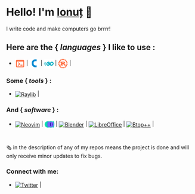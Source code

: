 # Hello! I'm [Ionuț](https://en.wikipedia.org/wiki/Ionu%C8%9B) 👋

I write code and make computers go brrrr!

## Here are the { *languages* } I like to use :
- [<img align="center" alt="Bash" width="26px" title="Bash" src="https://raw.githubusercontent.com/PKief/vscode-material-icon-theme/main/icons/console.svg"/>](https://github.com/topics/bash) | [<img align="center" alt="C" width="26px" title="C" src="https://raw.githubusercontent.com/PKief/vscode-material-icon-theme/main/icons/c.svg"/>](https://github.com/topics/c) | [<img align="center" alt="GO" width="26px" title="GO" src="https://raw.githubusercontent.com/PKief/vscode-material-icon-theme/main/icons/go.svg"/>](https://github.com/golang) | [<img align="center" alt="Rust" width="26px" title="Rust" src="https://raw.githubusercontent.com/PKief/vscode-material-icon-theme/a92e1cc3b951cf05e42dfccc32ba72b5cd06e42d/icons/rust.svg"/>](https://github.com/rust-lang) |

### Some { *tools* } :
- [<img align="center" alt="Raylib" width="26px" title="Raylib" src="https://raw.githubusercontent.com/raysan5/raylib/master/logo/raylib_32x32.png"/>](https://github.com/raysan5/raylib) |

### And { *software* } :

- [<img align="center" alt="Neovim" width="26px" title="Neovim" src="https://avatars.githubusercontent.com/u/6471485?s=48&v=4"/>](https://github.com/neovim/neovim) | 
[<img align="center" alt="VSCodium" width="26px" title="VSCodium" src="https://raw.githubusercontent.com/VSCodium/vscodium/master/icons/stable/codium_cnl.svg"/>](https://github.com/VSCodium) |
[<img align="center" alt="Blender" width="26px" title="Blender" src="https://avatars.githubusercontent.com/u/52924476?s=200&v=4"/>](https://github.com/blender) |
[<img align="center" alt="LibreOffice" width="26px" title="LibreOffice" src="https://avatars.githubusercontent.com/u/5824056?s=200&v=4"/>](https://github.com/LibreOffice) |
[<img align="center" alt="Btop++" width="26px" title="Btop++" src="https://raw.githubusercontent.com/aristocratos/btop/main/Img/icon.svg"/>](https://github.com/aristocratos/btop) |
<!-- [<img align="center" alt="Godot" width="26px" title="Godot" src="https://raw.githubusercontent.com/godotengine/godot/master/icon.svg"/>](https://github.com/godotengine) | -->
<!-- [<img align="center" alt="LibreSprite" width="26px" title="LibreSprite" src="https://avatars.githubusercontent.com/u/21368660?s=200&v=4"/>](https://github.com/LibreSprite) | -->
<!-- [<img align="center" alt="RawTherapee" width="26px" title="RawTherapee" src="https://raw.githubusercontent.com/Beep6581/RawTherapee/dev/rtdata/images/rt-logo.svg"/>](https://github.com/Beep6581/RawTherapee) | -->
<!-- [<img align="center" alt="BirdFont" width="26px" title="BirdFont" src="https://raw.githubusercontent.com/johanmattssonm/birdfont/master/resources/linux/128x128/birdfont.png"/>](https://github.com/johanmattssonm/birdfont) | -->

#

🗞️ in the description of any of my repos means the project is done and will only receive minor updates to fix bugs.

### Connect with me:

<!-- - [<img align="center" alt="Portfolio" width="26px" title="Portfolio" src="https://raw.githubusercontent.com/ionutrogojan/irp_vanilla/main/img/favicon.png?token=GHSAT0AAAAAACGHQRCA2FRP7VHVN75TJCVKZLJZDTA" />](https://ionutrogojan.github.io/portfolio/) | -->
- [<img align="center" alt="Twitter" width="26px" title="Twitter" src="https://about.twitter.com/etc/designs/about2-twitter/public/img/favicon-32x32.png" />](https://twitter.com/ionutRogojan_) |
<!-- [<img align="center" alt="LinkedIn" width="26px" title="LinkedIn" src="https://brand.linkedin.com/content/dam/me/business/en-us/amp/brand-site/v2/bg/LI-Bug.svg.original.svg" />](https://www.linkedin.com/in/ionut-rogojan/) | -->
